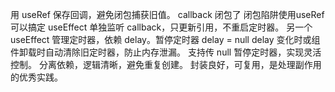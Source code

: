 用 useRef 保存回调，避免闭包捕获旧值。 callback 闭包了
闭包陷阱使用useRef 可以搞定
useEffect 单独监听 callback，只更新引用，不重启定时器。
另一个 useEffect 管理定时器，依赖 delay。暂停定时器 delay = null
delay 变化时或组件卸载时自动清除旧定时器，防止内存泄漏。
支持传 null 暂停定时器，实现灵活控制。
分离依赖，逻辑清晰，避免重复创建。
封装良好，可复用，是处理副作用的优秀实践。